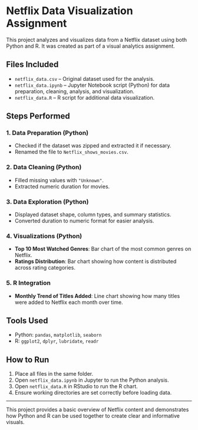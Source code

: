 # Netflix Data Visualization Assignment

This project analyzes and visualizes data from a Netflix dataset using both Python and R. It was created as part of a visual analytics assignment.

## Files Included

- `netflix_data.csv` – Original dataset used for the analysis.
- `netflix_data.ipynb` – Jupyter Notebook script (Python) for data preparation, cleaning, analysis, and visualization.
- `netflix_data.R` – R script for additional data visualization.

## Steps Performed

### 1. Data Preparation (Python)
- Checked if the dataset was zipped and extracted it if necessary.
- Renamed the file to `Netflix_shows_movies.csv`.

### 2. Data Cleaning (Python)
- Filled missing values with `"Unknown"`.
- Extracted numeric duration for movies.

### 3. Data Exploration (Python)
- Displayed dataset shape, column types, and summary statistics.
- Converted duration to numeric format for easier analysis.

### 4. Visualizations (Python)
- **Top 10 Most Watched Genres**: Bar chart of the most common genres on Netflix.
- **Ratings Distribution**: Bar chart showing how content is distributed across rating categories.

### 5. R Integration
- **Monthly Trend of Titles Added**: Line chart showing how many titles were added to Netflix each month over time.

## Tools Used

- Python: `pandas`, `matplotlib`, `seaborn`
- R: `ggplot2`, `dplyr`, `lubridate`, `readr`

## How to Run

1. Place all files in the same folder.
2. Open `netflix_data.ipynb` in Jupyter to run the Python analysis.
3. Open `netflix_data.R` in RStudio to run the R chart.
4. Ensure working directories are set correctly before loading data.

---

This project provides a basic overview of Netflix content and demonstrates how Python and R can be used together to create clear and informative visuals.
